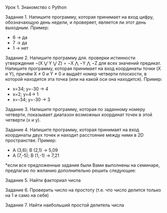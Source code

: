 Урок 1. Знакомство с Python

Задание 1. Напишите программу, которая принимает на вход цифру, обозначающую день недели, и проверяет, является ли этот день выходным.
Пример:
- 6 -> да
- 7 -> да
- 1 -> нет

Задание 2. Напишите программу для. проверки истинности утверждения ¬(X ⋁ Y ⋁ Z) = ¬X ⋀ ¬Y ⋀ ¬Z для всех значений предикат.
Напишите программу, которая принимает на вход координаты точки (X и Y), причём X ≠ 0 и Y ≠ 0 и выдаёт номер четверти плоскости, в которой находится эта точка (или на какой оси она находится).
Пример:
- x=34; y=-30 -> 4
- x=2; y=4-> 1
- x=-34; y=-30 -> 3

Задание 3. Напишите программу, которая по заданному номеру четверти, показывает диапазон возможных координат точек в этой четверти (x и y).

Задание 4. Напишите программу, которая принимает на вход координаты двух точек и находит расстояние между ними в 2D пространстве.
Пример:
- A (3,6); B (2,1) -> 5,09
- A (7,-5); B (1,-1) -> 7,21

*если все предложенные задания были Вами выполнены на семинаре, предлагаю по желанию дополнительно решить следующие:

Задание 5. Найти факториал числа

Задание 6. Проверить число на простоту (т.е. что число делится только на 1 и само на себя)

Задание 7. Найти наибольший простой делитель числа